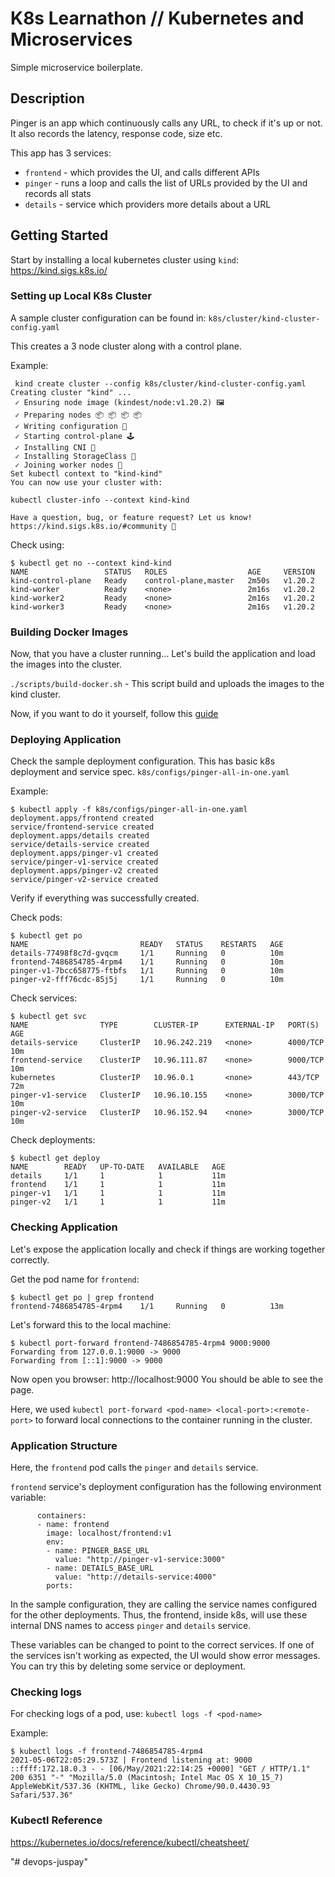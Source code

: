 # K8s Learnathon // Kubernetes and Microservices
Simple microservice boilerplate.

## Description
Pinger is an app which continuously calls any URL, to check if it's up or not. 
It also records the latency, response code, size etc.

This app has 3 services:

 - `frontend` - which provides the UI, and calls different APIs
 - `pinger` - runs a loop and calls the list of URLs provided by the UI and records all stats
 - `details` - service which providers more details about a URL

## Getting Started

Start by installing a local kubernetes cluster using `kind`: https://kind.sigs.k8s.io/

### Setting up Local K8s Cluster
A sample cluster configuration can be found in: `k8s/cluster/kind-cluster-config.yaml`

This creates a 3 node cluster along with a control plane.

Example:
 
```
 kind create cluster --config k8s/cluster/kind-cluster-config.yaml
Creating cluster "kind" ...
 ✓ Ensuring node image (kindest/node:v1.20.2) 🖼
 ✓ Preparing nodes 📦 📦 📦 📦
 ✓ Writing configuration 📜
 ✓ Starting control-plane 🕹️
 ✓ Installing CNI 🔌
 ✓ Installing StorageClass 💾
 ✓ Joining worker nodes 🚜
Set kubectl context to "kind-kind"
You can now use your cluster with:

kubectl cluster-info --context kind-kind

Have a question, bug, or feature request? Let us know! https://kind.sigs.k8s.io/#community 🙂
```

Check using:
 
```
$ kubectl get no --context kind-kind
NAME                 STATUS   ROLES                  AGE     VERSION
kind-control-plane   Ready    control-plane,master   2m50s   v1.20.2
kind-worker          Ready    <none>                 2m16s   v1.20.2
kind-worker2         Ready    <none>                 2m16s   v1.20.2
kind-worker3         Ready    <none>                 2m16s   v1.20.2
```

### Building Docker Images
Now, that you have a cluster running...
Let's build the application and load the images into the cluster.

`./scripts/build-docker.sh` - This script build and uploads the images to the kind cluster.

Now, if you want to do it yourself, follow this [guide](https://kind.sigs.k8s.io/docs/user/quick-start/#loading-an-image-into-your-cluster)

### Deploying Application
Check the sample deployment configuration. This has basic k8s deployment and service spec. 
`k8s/configs/pinger-all-in-one.yaml`


Example:
 
```
$ kubectl apply -f k8s/configs/pinger-all-in-one.yaml
deployment.apps/frontend created
service/frontend-service created
deployment.apps/details created
service/details-service created
deployment.apps/pinger-v1 created
service/pinger-v1-service created
deployment.apps/pinger-v2 created
service/pinger-v2-service created
```
Verify if everything was successfully created.


Check pods:
 
```
$ kubectl get po
NAME                         READY   STATUS    RESTARTS   AGE
details-77498f8c7d-gvqcm     1/1     Running   0          10m
frontend-7486854785-4rpm4    1/1     Running   0          10m
pinger-v1-7bcc658775-ftbfs   1/1     Running   0          10m
pinger-v2-fff76cdc-85j5j     1/1     Running   0          10m
```


Check services:
 
```
$ kubectl get svc 
NAME                TYPE        CLUSTER-IP      EXTERNAL-IP   PORT(S)    AGE
details-service     ClusterIP   10.96.242.219   <none>        4000/TCP   10m
frontend-service    ClusterIP   10.96.111.87    <none>        9000/TCP   10m
kubernetes          ClusterIP   10.96.0.1       <none>        443/TCP    72m
pinger-v1-service   ClusterIP   10.96.10.155    <none>        3000/TCP   10m
pinger-v2-service   ClusterIP   10.96.152.94    <none>        3000/TCP   10m
```


Check deployments:
 
```
$ kubectl get deploy
NAME        READY   UP-TO-DATE   AVAILABLE   AGE
details     1/1     1            1           11m
frontend    1/1     1            1           11m
pinger-v1   1/1     1            1           11m
pinger-v2   1/1     1            1           11m
```

### Checking Application

Let's expose the application locally and check if things are working together correctly.

Get the pod name for `frontend`:
 
```
$ kubectl get po | grep frontend
frontend-7486854785-4rpm4    1/1     Running   0          13m
```

Let's forward this to the local machine:
 
```
$ kubectl port-forward frontend-7486854785-4rpm4 9000:9000
Forwarding from 127.0.0.1:9000 -> 9000
Forwarding from [::1]:9000 -> 9000
```

Now open you browser: http://localhost:9000
You should be able to see the page.

Here, we used `kubectl port-forward <pod-name> <local-port>:<remote-port>` to forward local connections
to the container running in the cluster. 

### Application Structure
Here, the `frontend` pod calls the `pinger` and `details` service. 

`frontend` service's deployment configuration has the following environment variable:
 
```
      containers:
      - name: frontend
        image: localhost/frontend:v1
        env:
        - name: PINGER_BASE_URL
          value: "http://pinger-v1-service:3000"
        - name: DETAILS_BASE_URL
          value: "http://details-service:4000"
        ports:
```
 
In the sample configuration, they are calling the service names configured for the other deployments.
Thus, the frontend, inside k8s, will use these internal DNS names to access `pinger` and `details` service.

These variables can be changed to point to the correct services. 
If one of the services isn't working as expected,
the UI would show error messages. You can try this by deleting some service or deployment.


### Checking logs
For checking logs of a pod, use:
`kubectl logs -f <pod-name>`

Example:
 
```
$ kubectl logs -f frontend-7486854785-4rpm4
2021-05-06T22:05:29.573Z | Frontend listening at: 9000
::ffff:172.18.0.3 - - [06/May/2021:22:14:25 +0000] "GET / HTTP/1.1" 200 6351 "-" "Mozilla/5.0 (Macintosh; Intel Mac OS X 10_15_7) AppleWebKit/537.36 (KHTML, like Gecko) Chrome/90.0.4430.93 Safari/537.36"
```

### Kubectl Reference
https://kubernetes.io/docs/reference/kubectl/cheatsheet/

"# devops-juspay" 
